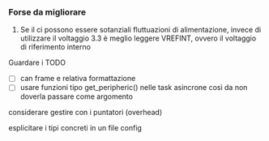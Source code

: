 ### Forse da migliorare

1. Se il ci possono essere sotanziali fluttuazioni di alimentazione, invece di utilizzare il voltaggio 3.3 è meglio leggere VREFINT, ovvero il voltaggio di riferimento interno

Guardare i TODO
 - [ ] can frame e relativa formattazione
 - [ ] usare funzioni tipo get_peripheric() nelle task asincrone così da non doverla passare come argomento

considerare gestire con i puntatori (overhead)


esplicitare i tipi concreti in un file config